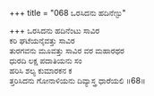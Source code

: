 +++
title = "068 ಒರಸಿದನು ಹದಿನೆಣ್ಟು"

+++
ಒರಸಿದನು ಹದಿನೆಂಟು ಸಾವಿರ  
ಕರಿ ಘಟೆಯನೈವತ್ತು ಸಾವಿರ  
ತುರಗವನು ಮೂವತ್ತು ಸಾವಿರ ವರ ಮಹಾರಥರ  
ಧುರದಿ ಲಕ್ಷ ಪದಾತಿಯನು ಸಂ  
ಹರಿಸಿ ಶಲ್ಯ ಕುಮಾರಕನ ಕ  
ತ್ತರಿಸಿದನು ಗೋನಾಳಿಯನು ದಿವ್ಯಾಸ್ತ್ರ ಧಾರೆಯಲಿ    ॥68॥